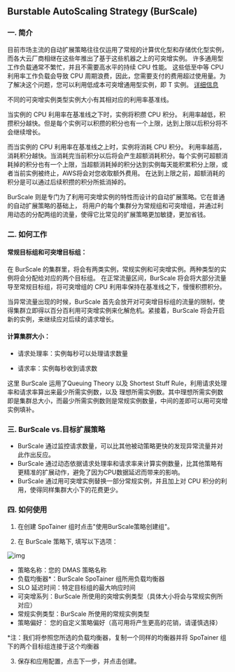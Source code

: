 ## Burstable AutoScaling Strategy (BurScale)

### 一. 简介

目前市场主流的自动扩展策略往往仅运用了常规的计算优化型和存储优化型实例，而各大云厂商相继在这些年推出了基于这些机器之上的可突增实例。 许多通用型工作负载通常不繁忙，并且不需要高水平的持续 CPU 性能。
这些低至中等 CPU 利用率工作负载会导致 CPU 周期浪费，因此，您需要支付的费用超过使用量。为了解决这个问题，您可以利用低成本可突增通用型实例，即 T 实例。
[详细信息](https://docs.aws.amazon.com/zh_cn/AWSEC2/latest/UserGuide/burstable-performance-instances.html)

不同的可突增实例类型实例大小有其相对应的利用率基准线。

当实例的 CPU 利用率在基准线之下时，实例将积攒 CPU 积分。
利用率越低，积攒积分越快。但是每个实例可以积攒的积分也有一个上限，达到上限以后积分将不会继续增长。

而当实例的 CPU 利用率在基准线之上时，实例将消耗 CPU 积分。
利用率越高，消耗积分越快。当消耗完当前积分以后将会产生超额消耗积分。每个实例可超额消耗掉的积分也有一个上限，当超额消耗掉的积分达到实例每天能积累积分上限，或者当前实例被终止，AWS将会对您收取额外费用。
在达到上限之前，超额消耗的积分是可以通过后续积攒的积分所抵消掉的。

BurScale 则是专门为了利用可突增实例的特性而设计的自动扩展策略。它在普通的自动扩展策略的基础上，
将用户的每个集群分为常规组和可突增组，并通过利用动态的分配两组的流量，使得它比常见的扩展策略更加敏捷，更加省钱。


### 二. 如何工作

#### 常规目标组和可突增目标组： 
在 BurScale 的集群里，将会有两类实例，常规实例和可突增实例。两种类型的实例将会分配给对应的两个目标组。
在正常流量区间，BurScale 将会将大部分流量导至常规目标组，将可突增组的 CPU 利用率保持在基准线之下，慢慢积攒积分。

当异常流量出现的时候，BurScale 首先会放开对可突增目标组的流量的限制，使得集群立即得以百分百利用可突增实例来化解危机。紧接着，BurScale 将会开启新的实例，来继续应对后续的请求增长。


#### 计算集群大小：
* 请求处理率：实例每秒可以处理请求数量

* 请求率：实例每秒收到请求数

这里 BurScale 运用了Queuing Theory 以及 Shortest Stuff Rule，利用请求处理率和请求率算出来最少所需实例数，以及
理想所需实例数。其中理想所需实例数即是集群总大小，而最少所需实例数则是常规实例数量，中间的差即可以用可突增实例填补。

### 三. BurScale vs.目标扩展策略

- BurScale 通过监控请求数量，可以比其他被动策略更快的发现异常流量并对此作出反应。
- BurScale 通过动态依据请求处理率和请求率来计算实例数量，比其他策略有更精准的扩展动作，避免了因为CPU数据延迟而带来的影响。
- BurScale 通过用可突增实例替换一部分常规实例，并且加上对 CPU 积分的利用，使得同样集群大小下的花费更少。

### 四. 如何使用

1. 在创建 SpoTainer 组时点击"使用BurScale策略创建组"。

2. 在 BurScale 策略下, 填写以下选项：

![img](../_images/burscale/burscale_menu.png)

* 策略名称：您的 DMAS 策略名称
* 负载均衡器*：BurScale SpoTainer 组所用负载均衡器
* SLO 延迟时间：特定目标组的最大响应时间
* 可突增系列：BurScale 所使用的突增实例类型（具体大小将会与常规实例所对应）
* 常规实例类型：BurScale 所使用的常规实例类型
* 策略偏好： 您的自定义策略偏好（高可用将产生更高的花销，请谨慎选择）

*注：我们将参照您所选的负载均衡器，复制一个同样的均衡器并将 SpoTainer 组下的两个目标组连接于这个均衡器
   
3. 保存和应用配置，点击下一步，并点击创建。 